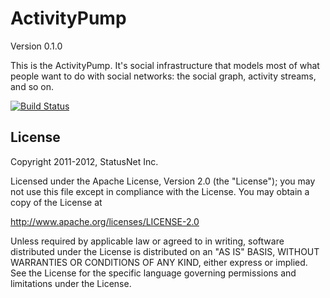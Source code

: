 # ActivityPump

Version 0.1.0

This is the ActivityPump. It's social infrastructure that models most
of what people want to do with social networks: the social graph,
activity streams, and so on.

[![Build Status](https://secure.travis-ci.org/e14n/activitypump.png)](http://travis-ci.org/e14n/activitypump)

## License

Copyright 2011-2012, StatusNet Inc.

Licensed under the Apache License, Version 2.0 (the "License");
you may not use this file except in compliance with the License.
You may obtain a copy of the License at

http://www.apache.org/licenses/LICENSE-2.0

Unless required by applicable law or agreed to in writing, software
distributed under the License is distributed on an "AS IS" BASIS,
WITHOUT WARRANTIES OR CONDITIONS OF ANY KIND, either express or implied.
See the License for the specific language governing permissions and
limitations under the License.

